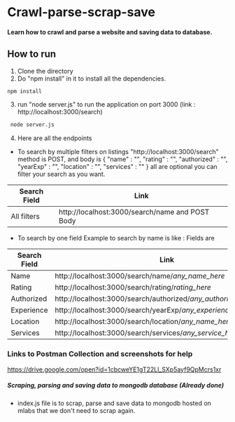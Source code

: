 # Crawl-parse-scrap-save
#### Learn how to crawl and parse a website and saving data to database.
## How to run
1. Clone the directory
2. Do "npm install" in it to install all the dependencies.
 ```sh
 npm install
 ```
3. run "node server.js" to run the application on port 3000 (link : http://localhost:3000/search)
```sh
 node server.js
 ```
4. Here are all the endpoints
  - To search by multiple filters on listings "http://localhost:3000/search" method is POST, and body is
    {
     "name" : "",
     "rating" : "",
     "authorized" : "",
     "yearExp" : "",
     "location" : "",
     "services" : ""
    }
    all are optional you can filter your search as you want.
    
| Search Field | Link  |
| ------ | ------ |
| All filters | http://localhost:3000/search/name and POST Body |

   - To search by one field
   Example to search by name is like : 
    Fields are

| Search Field | Link  |
| ------ | ------ |
| Name | http://localhost:3000/search/name/*any_name_here* |
| Rating | http://localhost:3000/search/rating/*rating_here* |
| Authorized | http://localhost:3000/search/authorized/*any_authorizer_name_here* |
| Experience | http://localhost:3000/search/yearExp/*any_experience_here* |
| Location | http://localhost:3000/search/location/*any_name_here* |
| Services | http://localhost:3000/search/services/*any_service_here* 

### Links to Postman Collection and screenshots for help
  https://drive.google.com/open?id=1cbcweYE1gT22Ll_SXp5ayf9QpMcrs1xr

##### Scraping, parsing and saving data to mongodb database (Already done)
- index.js file is to scrap, parse and save data to mongodb hosted on mlabs that we don't need to scrap again.
